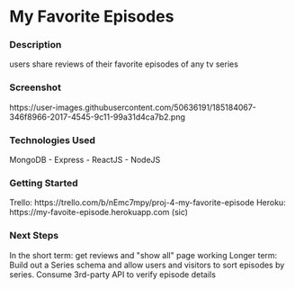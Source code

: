 <h1>My Favorite Episodes</h1>

<h3>Description</h3>
users share reviews of their favorite episodes of any tv series

<h3>Screenshot</h3>
https://user-images.githubusercontent.com/50636191/185184067-346f8966-2017-4545-9c11-99a31d4ca7b2.png

<h3>Technologies Used</h3>
MongoDB - Express - ReactJS - NodeJS

<h3>Getting Started</h3>
Trello: https://trello.com/b/nEmc7mpy/proj-4-my-favorite-episode
Heroku: https://my-favoite-episode.herokuapp.com (sic)
<h3>Next Steps</h3>
In the short term: 
get reviews and "show all" page working
Longer term: 
Build out a Series schema and allow users and visitors to sort episodes by series. 
Consume 3rd-party API to verify episode details
